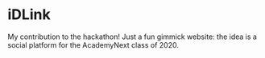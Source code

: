 # iDLink
My contribution to the hackathon! Just a fun gimmick website: the idea is a social platform for the AcademyNext class of 2020.

